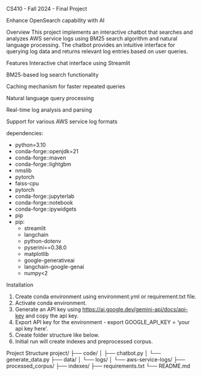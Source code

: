 CS410 - Fall 2024 - Final Project

Enhance OpenSearch capability with AI

Overview
This project implements an interactive chatbot that searches and analyzes AWS service logs using BM25 search algorithm and natural language processing. The chatbot provides an intuitive interface for querying log data and returns relevant log entries based on user queries.

Features
Interactive chat interface using Streamlit

BM25-based log search functionality

Caching mechanism for faster repeated queries

Natural language query processing

Real-time log analysis and parsing

Support for various AWS service log formats


dependencies:
  - python=3.10
  - conda-forge::openjdk=21
  - conda-forge::maven
  - conda-forge::lightgbm
  - nmslib
  - pytorch
  - faiss-cpu
  - pytorch
  - conda-forge::jupyterlab
  - conda-forge::notebook
  - conda-forge::ipywidgets
  - pip
  - pip:
    - streamlit
    - langchain
    - python-dotenv
    - pyserini==0.38.0
    - matplotlib
    - google-generativeai
    - langchain-google-genai
    - numpy<2


Installation

1) Create conda environment using environment.yml or requirement.txt file.
2) Activate conda environment.
3) Generate an API key using https://ai.google.dev/gemini-api/docs/api-key and copy the api key.
4) Export API key for the environment - export GOOGLE_API_KEY = ‘your api key here’.
5) Create folder structure like below.
6) Initial run will create indexes and preprocessed corpus.





Project Structure
project/
├── code/
│   ├── chatbot.py
│   └── generate_data.py
├── data/
│   └── logs/
│       └── aws-service-logs/
├── processed_corpus/
├── indexes/
├── requirements.txt
└── README.md


